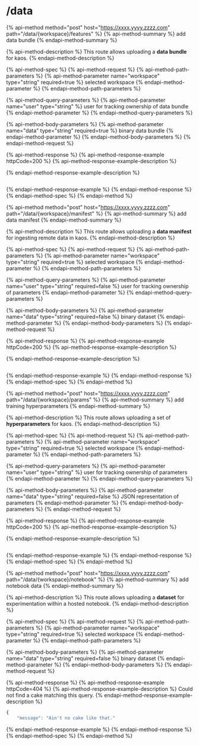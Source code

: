 # /data

{% api-method method="post" host="https://xxxx.yyyy.zzzz.com" path="/data/{workspace}/features" %}
{% api-method-summary %}
add data bundle
{% endapi-method-summary %}

{% api-method-description %}
This route allows uploading a **data bundle** for kaos.
{% endapi-method-description %}

{% api-method-spec %}
{% api-method-request %}
{% api-method-path-parameters %}
{% api-method-parameter name="workspace" type="string" required=true %}
selected workspace
{% endapi-method-parameter %}
{% endapi-method-path-parameters %}

{% api-method-query-parameters %}
{% api-method-parameter name="user" type="string" %}
user for tracking ownership of data bundle
{% endapi-method-parameter %}
{% endapi-method-query-parameters %}

{% api-method-body-parameters %}
{% api-method-parameter name="data" type="string" required=true %}
binary data bundle
{% endapi-method-parameter %}
{% endapi-method-body-parameters %}
{% endapi-method-request %}

{% api-method-response %}
{% api-method-response-example httpCode=200 %}
{% api-method-response-example-description %}

{% endapi-method-response-example-description %}

```

```
{% endapi-method-response-example %}
{% endapi-method-response %}
{% endapi-method-spec %}
{% endapi-method %}

{% api-method method="post" host="https://xxxx.yyyy.zzzz.com" path="/data/{workspace}/manifest" %}
{% api-method-summary %}
add data manifest
{% endapi-method-summary %}

{% api-method-description %}
 This route allows uploading a **data manifest** for ingesting remote data in kaos.
{% endapi-method-description %}

{% api-method-spec %}
{% api-method-request %}
{% api-method-path-parameters %}
{% api-method-parameter name="workspace" type="string" required=true %}
selected workspace
{% endapi-method-parameter %}
{% endapi-method-path-parameters %}

{% api-method-query-parameters %}
{% api-method-parameter name="user" type="string" required=false %}
user for tracking ownership of parameters
{% endapi-method-parameter %}
{% endapi-method-query-parameters %}

{% api-method-body-parameters %}
{% api-method-parameter name="data" type="string" required=false %}
binary dataset
{% endapi-method-parameter %}
{% endapi-method-body-parameters %}
{% endapi-method-request %}

{% api-method-response %}
{% api-method-response-example httpCode=200 %}
{% api-method-response-example-description %}

{% endapi-method-response-example-description %}

```

```
{% endapi-method-response-example %}
{% endapi-method-response %}
{% endapi-method-spec %}
{% endapi-method %}

{% api-method method="post" host="https://xxxx.yyyy.zzzz.com" path="/data/{workspace}/params" %}
{% api-method-summary %}
add training hyperparameters
{% endapi-method-summary %}

{% api-method-description %}
This route allows uploading a set of **hyperparameters** for kaos.
{% endapi-method-description %}

{% api-method-spec %}
{% api-method-request %}
{% api-method-path-parameters %}
{% api-method-parameter name="workspace" type="string" required=true %}
selected workspace
{% endapi-method-parameter %}
{% endapi-method-path-parameters %}

{% api-method-query-parameters %}
{% api-method-parameter name="user" type="string" %}
user for tracking ownership of parameters
{% endapi-method-parameter %}
{% endapi-method-query-parameters %}

{% api-method-body-parameters %}
{% api-method-parameter name="data" type="string" required=false %}
JSON representation of parameters
{% endapi-method-parameter %}
{% endapi-method-body-parameters %}
{% endapi-method-request %}

{% api-method-response %}
{% api-method-response-example httpCode=200 %}
{% api-method-response-example-description %}

{% endapi-method-response-example-description %}

```

```
{% endapi-method-response-example %}
{% endapi-method-response %}
{% endapi-method-spec %}
{% endapi-method %}

{% api-method method="post" host="https://xxxx.yyyy.zzzz.com" path="/data/{workspace}/notebook" %}
{% api-method-summary %}
add notebook data
{% endapi-method-summary %}

{% api-method-description %}
 This route allows uploading a **dataset** for experimentation within a hosted notebook.
{% endapi-method-description %}

{% api-method-spec %}
{% api-method-request %}
{% api-method-path-parameters %}
{% api-method-parameter name="workspace" type="string" required=true %}
selected workspace
{% endapi-method-parameter %}
{% endapi-method-path-parameters %}

{% api-method-body-parameters %}
{% api-method-parameter name="data" type="string" required=false %}
binary dataset
{% endapi-method-parameter %}
{% endapi-method-body-parameters %}
{% endapi-method-request %}

{% api-method-response %}
{% api-method-response-example httpCode=404 %}
{% api-method-response-example-description %}
Could not find a cake matching this query.
{% endapi-method-response-example-description %}

```javascript
{
    "message": "Ain't no cake like that."

```
{% endapi-method-response-example %}
{% endapi-method-response %}
{% endapi-method-spec %}
{% endapi-method %}










